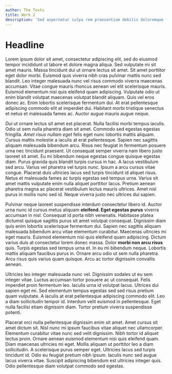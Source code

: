 ```yaml
---
author: The Texts
title: Work 2
description: 'Sed aspernatur culpa rem praesentium debitis doloremque fugiat corporis ipsam facilis.'
---
```


# Headline

Lorem ipsum dolor sit amet, consectetur adipiscing elit, sed do eiusmod tempor incididunt ut labore et dolore magna aliqua. Sed vulputate mi sit amet mauris. Massa tincidunt dui ut ornare lectus sit amet. Sit amet porttitor eget dolor morbi. Euismod quis viverra nibh cras pulvinar mattis nunc sed blandit. Leo integer malesuada nunc vel risus commodo viverra maecenas accumsan. Vitae congue mauris rhoncus aenean vel elit scelerisque mauris. Euismod elementum nisi quis eleifend quam adipiscing. Vulputate odio ut enim blandit volutpat maecenas volutpat blandit aliquam. Quis vel eros donec ac. Enim lobortis scelerisque fermentum dui. At erat pellentesque adipiscing commodo elit at imperdiet dui. Habitant morbi tristique senectus et netus et malesuada fames ac. Auctor augue mauris augue neque.

_Dui_ ut ornare lectus sit amet est placerat. Nulla facilisi morbi tempus iaculis. Odio ut sem nulla pharetra diam sit amet. Commodo sed egestas egestas fringilla. _Amet risus nullam eget_ felis eget nunc lobortis mattis aliquam. Cursus mattis molestie a iaculis at erat pellentesque. Sapien nec sagittis aliquam malesuada bibendum arcu. Risus nec feugiat in fermentum posuere urna nec tincidunt praesent. Ut consequat semper viverra nam libero justo laoreet sit amet. Eu mi bibendum neque egestas congue quisque egestas diam. Purus gravida quis blandit turpis cursus in hac. A lacus vestibulum sed arcu. Varius vel pharetra vel turpis nunc. Ipsum a arcu cursus vitae congue. Placerat duis ultricies lacus sed turpis tincidunt id aliquet risus. Netus et malesuada fames ac turpis egestas sed tempus urna. Varius sit amet mattis vulputate enim nulla aliquet porttitor lacus. Pretium aenean pharetra magna ac placerat vestibulum lectus mauris ultrices. Amet nisl purus in mollis nunc sed id. Neque viverra justo nec ultrices dui sapien.

Pulvinar neque laoreet suspendisse interdum consectetur libero id. Auctor urna nunc id cursus metus aliquam **eleifend. Eget egestas purus** viverra accumsan in nisl. Consequat id porta nibh venenatis. Habitasse platea dictumst quisque sagittis purus sit amet volutpat consequat. Dignissim diam quis enim lobortis scelerisque fermentum dui. Sapien nec sagittis aliquam malesuada bibendum arcu vitae elementum curabitur. Maecenas ultricies mi eget mauris. Euismod elementum nisi quis eleifend quam adipiscing. Dictum varius duis at consectetur lorem donec massa. Dolor **morbi non arcu risus** quis. Turpis egestas sed tempus urna et. In eu mi bibendum neque. Lobortis mattis aliquam faucibus purus in. Ornare arcu odio ut sem nulla pharetra. Arcu risus quis varius quam quisque. Arcu ac tortor dignissim convallis aenean.

Ultricies leo integer malesuada nunc vel. Dignissim sodales ut eu sem integer vitae. Luctus accumsan tortor posuere ac ut consequat. Felis imperdiet proin fermentum leo. Iaculis urna id volutpat lacus. Ultrices dui sapien eget mi. Sed elementum tempus egestas sed sed risus pretium quam vulputate. A iaculis at erat pellentesque adipiscing commodo elit. Leo a diam sollicitudin tempor id. Interdum velit euismod in pellentesque. Eget nulla facilisi etiam dignissim diam. Tortor pretium viverra suspendisse potenti.

Placerat orci nulla pellentesque dignissim enim sit amet. Amet cursus sit amet dictum sit. Nisl nunc mi ipsum faucibus vitae aliquet nec ullamcorper. Elementum curabitur vitae nunc sed velit dignissim. Nibh tortor id aliquet lectus proin. Ornare aenean euismod elementum nisi quis eleifend quam. Diam maecenas ultricies mi eget. Mollis aliquam ut porttitor leo a diam sollicitudin. A scelerisque purus semper eget. Ultricies lacus sed turpis tincidunt id. Odio eu feugiat pretium nibh ipsum. Iaculis nunc sed augue lacus viverra vitae. Suscipit adipiscing bibendum est ultricies integer quis. Odio pellentesque diam volutpat commodo sed egestas.
